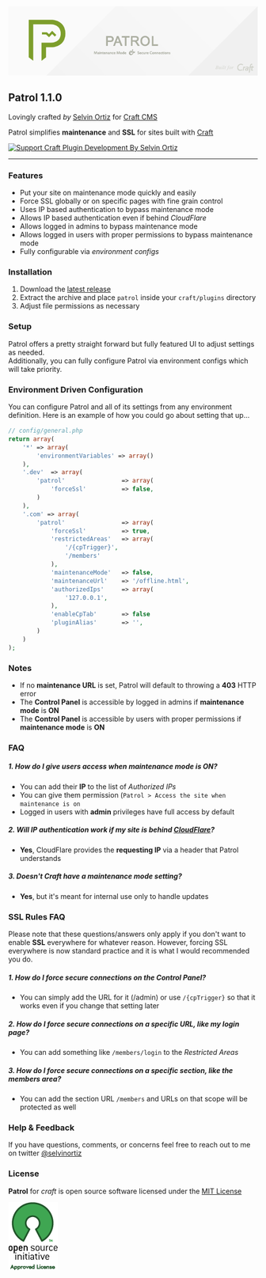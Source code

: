 ![Patrol](patrol/resources/img/patrol.png)

## Patrol 1.1.0
Lovingly crafted *by* [Selvin Ortiz](https://selv.in) for [Craft CMS](http://buildwithcraft.com)

Patrol simplifies **maintenance** and **SSL** for sites built with [Craft](http://buildwithcraft.com)

<a href='https://pledgie.com/campaigns/27296'>
<img alt='Support Craft Plugin Development By Selvin Ortiz' src='https://pledgie.com/campaigns/27296.png?skin_name=chrome' border='0'></a>

----
### Features
- Put your site on maintenance mode quickly and easily
- Force SSL globally or on specific pages with fine grain control
- Uses IP based authentication to bypass maintenance mode
- Allows IP based authentication even if behind *CloudFlare*
- Allows logged in admins to bypass maintenance mode
- Allows logged in users with proper permissions to bypass maintenance mode
- Fully configurable via _environment configs_

### Installation
1. Download the [latest release](https://github.com/selvinortiz/craft.patrol/releases)
2. Extract the archive and place `patrol` inside your `craft/plugins` directory
3. Adjust file permissions as necessary

### Setup
Patrol offers a pretty straight forward but fully featured UI to adjust settings as needed.  
Additionally, you can fully configure Patrol via environment configs which will take priority.

### Environment Driven Configuration
You can configure Patrol and all of its settings from any environment definition. Here is an example of how you could go about setting that up...


```php
// config/general.php
return array(
	'*'	=> array(
		'environmentVariables' => array()
	),
	'.dev'	=> array(
		'patrol'				=> array(
			'forceSsl'			=> false,
		)
	),
	'.com' => array(
		'patrol'				=> array(
			'forceSsl'			=> true,
			'restrictedAreas'	=> array(
				'/{cpTrigger}',
				'/members'
			),
			'maintenanceMode'	=> false,
			'maintenanceUrl'	=> '/offline.html',
			'authorizedIps'		=> array(
				'127.0.0.1',
			),
			'enableCpTab'		=> false
			'pluginAlias'		=> '',
		)
    )
);
```

### Notes
- If no **maintenance URL** is set, Patrol will default to throwing a **403** HTTP error
- The **Control Panel** is accessible by logged in admins if **maintenance mode** is **ON**
- The **Control Panel** is accessible by users with proper permissions if **maintenance mode** is **ON**

### FAQ

##### 1. How do I give users access when maintenance mode is ON?
- You can add their **IP** to the list of _Authorized IPs_
- You can give them permission (`Patrol > Access the site when maintenance is on`
- Logged in users with **admin** privileges have full access by default

##### 2. Will IP authentication work if my site is behind [CloudFlare](http://cloudflare.com)?
- **Yes**, CloudFlare provides the **requesting IP** via a header that Patrol understands

##### 3. Doesn't Craft have a maintenance mode setting?
- **Yes**, but it's meant for internal use only to handle updates

### SSL Rules FAQ
Please note that these questions/answers only apply if you don't want to enable **SSL** everywhere for whatever reason.
However, forcing SSL everywhere is now standard practice and it is what I would recommended you do.

##### 1. How do I force secure connections on the Control Panel?
- You can simply add the URL for it (/admin) or use `/{cpTrigger}` so that it works even if you change that setting later

##### 2. How do I force secure connections on a specific URL, like my login page?
- You can add something like `/members/login` to the _Restricted Areas_

##### 3. How do I force secure connections on a specific section, like the members area?
- You can add the section URL `/members` and URLs on that scope will be protected as well

### Help & Feedback
If you have questions, comments, or concerns feel free to reach out to me on twitter [@selvinortiz](http://twitter.com/selvinortiz)

### License
**Patrol** for _craft_ is open source software licensed under the [MIT License](http://opensource.org/licenses/MIT)

![Open Source Initiative](patrol/resources/img/osilogo.png)
